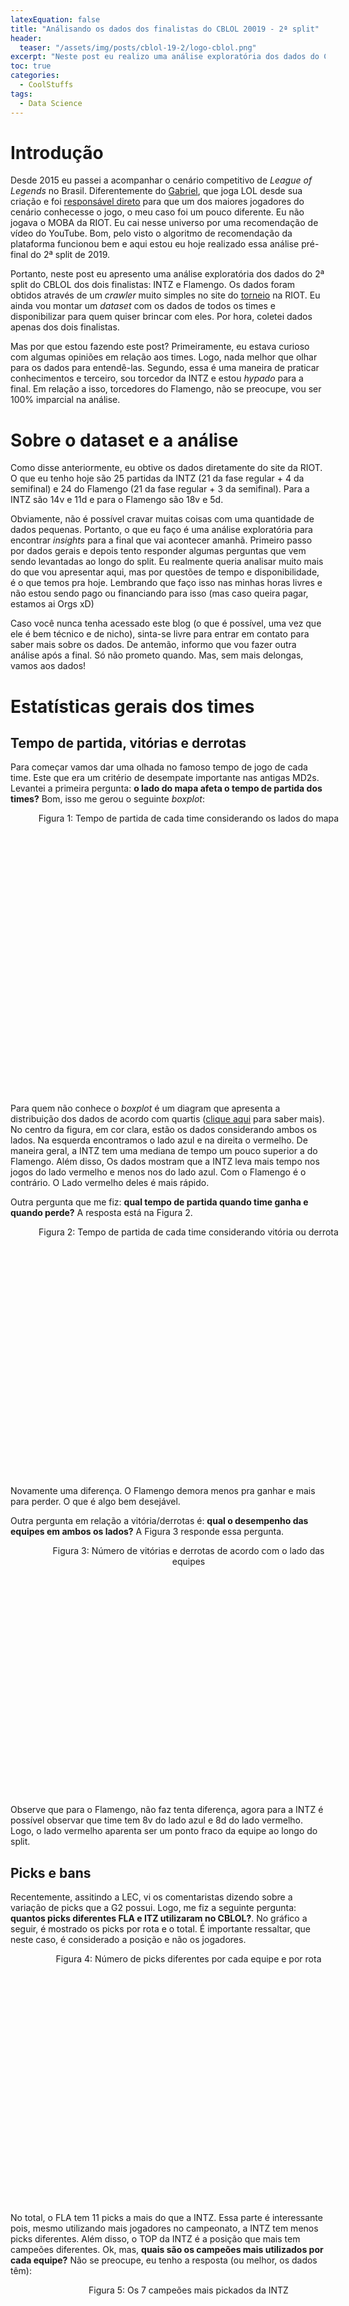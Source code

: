 ```yaml
---
latexEquation: false
title: "Análisando os dados dos finalistas do CBLOL 20019 - 2ª split"
header:
  teaser: "/assets/img/posts/cblol-19-2/logo-cblol.png"
excerpt: "Neste post eu realizo uma análise exploratória dos dados do CBLOL 2019 - 2ª Split"
toc: true
categories:
  - CoolStuffs
tags:
  - Data Science
---
```


# Introdução
Desde 2015 eu passei a acompanhar o cenário competitivo de _League of Legends_ no Brasil. Diferentemente do [Gabriel](http://computacaointeligente.com.br/sobre/), que joga LOL desde sua criação e foi [responsável direto](https://www.youtube.com/watch?v=f18hyf2UqSQ) para que um dos maiores jogadores do cenário conhecesse o jogo, o  meu caso foi um pouco diferente. Eu não jogava o MOBA da RIOT. Eu cai nesse universo por uma recomendação de vídeo do YouTube. Bom, pelo visto o algoritmo de recomendação da plataforma funcionou bem e aqui estou eu hoje realizado essa análise pré-final do 2ª split de 2019.

Portanto, neste post eu apresento uma análise exploratória dos dados do 2ª split do CBLOL dos dois finalistas: INTZ e Flamengo. Os dados foram obtidos através de um _crawler_ muito simples no site do [torneio](https://br.lolesports.com/agenda/cblol-2019-etapa-2) na RIOT. Eu ainda vou montar um _dataset_ com os dados de todos os times e disponibilizar para quem quiser brincar com eles. Por hora, coletei dados apenas dos dois finalistas.

Mas por que estou fazendo este post? Primeiramente, eu estava curioso com algumas opiniões em relação aos times. Logo, nada melhor que olhar para os dados para entendê-las. Segundo, essa é uma maneira de praticar conhecimentos e terceiro, sou torcedor da INTZ e estou _hypado_ para a final. Em relação a isso, torcedores do Flamengo, não se preocupe, vou ser 100% imparcial na análise.

# Sobre o dataset e a análise
Como disse anteriormente, eu obtive os dados diretamente do site da RIOT. O que eu tenho hoje são 25 partidas da INTZ (21 da fase regular + 4 da semifinal) e 24 do Flamengo (21 da fase regular + 3 da semifinal). Para a INTZ são 14v e 11d e para o Flamengo são 18v e 5d.

Obviamente, não é possível cravar muitas coisas com uma quantidade de dados pequenas. Portanto, o que eu faço é uma análise exploratória para encontrar _insights_ para a final que vai acontecer amanhã. Primeiro passo por dados gerais e depois tento responder algumas perguntas que vem sendo levantadas ao longo do split. Eu realmente queria analisar muito mais do que vou apresentar aqui, mas por questões de tempo e disponibilidade, é o que temos pra hoje. Lembrando que faço isso nas minhas horas livres e não estou sendo pago ou financiando para isso (mas caso queira pagar, estamos ai Orgs xD)

Caso você nunca tenha acessado este blog (o que é possível, uma vez que ele é bem técnico e de nicho), sinta-se livre para entrar em contato para saber mais sobre os dados. De antemão, informo que vou fazer outra análise após a final. Só não prometo quando. Mas, sem mais delongas, vamos aos dados!

# Estatísticas gerais dos times
## Tempo de partida, vitórias e derrotas
Para começar vamos dar uma olhada no famoso tempo de jogo de cada time. Este que era um critério de desempate importante nas antigas MD2s. Levantei a primeira pergunta: **o lado do mapa afeta o tempo de partida dos times?** Bom, isso me gerou o seguinte _boxplot_:

<figure style="width: 490px; height: 450px;" class="align-center">
  
  <img src="{{ site.url }}{{ site.baseurl }}/assets/img/posts/cblol-19-2/time_per_side.png" alt="">

  <figcaption style="text-align: center;">
    Figura 1: Tempo de partida de cada time considerando os lados do mapa
  </figcaption>

</figure>


Para quem não conhece o _boxplot_ é um diagram que apresenta a distribuição dos dados de acordo com quartis ([clique aqui](https://operdata.com.br/blog/como-interpretar-um-boxplot/) para saber mais). No centro da figura, em cor clara, estão os dados considerando ambos os lados. Na esquerda encontramos o lado azul e na direita o vermelho. De maneira geral, a INTZ tem uma mediana de tempo um pouco superior a do Flamengo. Além disso, Os dados mostram que a INTZ leva mais tempo nos jogos do lado vermelho e menos nos do lado azul. Com o Flamengo é o contrário. O Lado vermelho deles é mais rápido.

Outra pergunta que me fiz: **qual tempo de partida quando time ganha e quando perde?** A resposta está na Figura 2.

<figure style="width: 490px; height: 400px;" class="align-center">
  
  <img src="{{ site.url }}{{ site.baseurl }}/assets/img/posts/cblol-19-2/time_per_victory.png" alt="">

  <figcaption style="text-align: center;">
    Figura 2: Tempo de partida de cada time considerando vitória ou derrota
  </figcaption>

</figure>

Novamente uma diferença. O Flamengo demora menos pra ganhar e mais para perder. O que é algo bem desejável.

Outra pergunta em relação a vitória/derrotas é: **qual o desempenho das equipes em ambos os lados?** A Figura 3 responde essa pergunta.

<figure style="width: 490px; height: 400px;" class="align-center">
  
  <img src="{{ site.url }}{{ site.baseurl }}/assets/img/posts/cblol-19-2/win_lose_per_side.png" alt="">

  <figcaption style="text-align: center;">
    Figura 3: Número de vitórias e derrotas de acordo com o lado das equipes
  </figcaption>

</figure>

Observe que para o Flamengo, não faz tenta diferença, agora para a INTZ é possível observar que time tem 8v do lado azul e 8d do lado vermelho. Logo, o lado vermelho aparenta ser um ponto fraco da equipe ao longo do split.

## Picks e bans

Recentemente, assitindo a LEC, vi os comentaristas dizendo sobre a variação de picks que a G2 possui. Logo, me fiz a seguinte pergunta: **quantos picks diferentes FLA e ITZ utilizaram no CBLOL?**. No gráfico a seguir, é mostrado os picks por rota e o total. É importante ressaltar, que neste caso, é considerado a posição e não os jogadores.


<figure style="width: 490px; height: 400px;" class="align-center">
  
  <img src="{{ site.url }}{{ site.baseurl }}/assets/img/posts/cblol-19-2/champs_variation.png" alt="">

  <figcaption style="text-align: center;">
    Figura 4: Número de picks diferentes por cada equipe e por rota
  </figcaption>

</figure>

No total, o FLA tem 11 picks a mais do que a INTZ. Essa parte é interessante pois, mesmo utilizando mais jogadores no campeonato, a INTZ tem menos picks diferentes. Além disso, o TOP da INTZ é a posição que mais tem campeões diferentes. Ok, mas, **quais são os campeões mais utilizados por cada equipe?** Não se preocupe, eu tenho a resposta (ou melhor, os dados têm):

<figure style="width: 490px; height: 410px;" class="align-center">
  
  <img src="{{ site.url }}{{ site.baseurl }}/assets/img/posts/cblol-19-2/most_common_champs_itz.png" alt="">

  <figcaption style="text-align: center;">
    Figura 5: Os 7 campeões mais pickados da INTZ
  </figcaption>

</figure>

<figure style="width: 490px; height: 400px;" class="align-center">
  
  <img src="{{ site.url }}{{ site.baseurl }}/assets/img/posts/cblol-19-2/most_common_champs_fla.png" alt="">

  <figcaption style="text-align: center;">
    Figura 6: Os 7 campeões mais pickados do FLA
  </figcaption>

</figure>

Do lado da INTZ, destaca-se o famoso Gragas do Shini e o Aatrox, que aparece tanto no top quanto no mid. Já do lado do FLA, o TK é o campeão mais frequente. E sobre os bans? Você já se perguntou **quais são os mais frequentes?** Eu já!

<figure style="width: 490px; height: 400px;" class="align-center">
  
  <img src="{{ site.url }}{{ site.baseurl }}/assets/img/posts/cblol-19-2/most_ban_champs_itz.png" alt="">

  <figcaption style="text-align: center;">
    Figura 8: Os 7 campeões mais banidos pela INTZ
  </figcaption>

</figure>

<figure style="width: 490px; height: 400px;" class="align-center">
  
  <img src="{{ site.url }}{{ site.baseurl }}/assets/img/posts/cblol-19-2/most_ban_champs_fla.png" alt="">

  <figcaption style="text-align: center;">
    Figura 9: Os 7 campeões mais banidos pelo FLA
  </figcaption>

</figure>

Aparentemente, a INTZ não gosta de jogar contra Sejuani (PEGA SEJUANI SHRIMP!) e o FLA contra o Sylas. Menção honronsa para o FLA banindo o famoso "Yasuo do outro time" 6 vezes. Não estão errados, eu também odeio Yasuo (do meu time).

Para finalizar o assunto picks e bans, outra pergunta levantada foi: **quais os campeões mais pickados por cada jogador?** Veja a seguir:


<figure style="width: 490px; height: 400px;" class="align-center">
  
  <img src="{{ site.url }}{{ site.baseurl }}/assets/img/posts/cblol-19-2/most_pick_champ_by_player_itz.png" alt="">

  <figcaption style="text-align: center;">
    Figura 10: Campeões prediletos de cada jogador da INTZ
  </figcaption>

</figure>

<figure style="width: 490px; height: 400px;" class="align-center">
  
  <img src="{{ site.url }}{{ site.baseurl }}/assets/img/posts/cblol-19-2/most_pick_champ_by_player_fla.png" alt="">

  <figcaption style="text-align: center;">
    Figura 11: Campeões prediletos de cada jogador do FLA
  </figcaption>

</figure>

Olha que interessante, o campeão mais jogado do Shrimp é a Sejuani, a mais banida pela INTZ. Será que ela passa na final? Além disso, Luci pickou TK 10 vezes, maior número dentro os 10 players. Neste ponto, eu não inclui Aoshi, Mills e o Flanalista (Reven), pois eles fizeram poucos jogos. 

## Controle de objetivos
Para tentar identificar como foi o controle de objetivos de cada equipe ao longo dos jogos, levantei os dados em relação a barões, dragões, arautos, inibidores e torres e cada equipe:

|          | INTZ  |       |   | FLA   |       |
|----------|-------|-------|---|-------|-------|
| Objetivo | Total | Média |   | Total | Média |
| Barão    | 19    | 0.76  |   | 24    | 1.00  |
| Dragão   | 39    | 1.56  |   | 62    | 2.58  |
| Arauto   | 16    | 0.64  |   | 13    | 0.54  |
| Torre    | 165   | 6.60  |   | 207   | 8.62  |
| Inibidor | 34    | 1.36  |   | 36    | 1.50  |

Observe que o único objetivo que o FLA não leva vantagem é no arauto. Aliás, este indicativo e o número de dragões, apontam para o que todos dizem: o Flamengo joga para o bot. Além disso, eu me perguntei: **o lado do mapa afeta a equipe na consquista de barão, dragão e arauto?**.  Com isso, eu gerei o as porcentagens de cada monstro em cada lado do mapa:


<figure style="width: 490px; height: 400px;" class="align-center">
  
  <img src="{{ site.url }}{{ site.baseurl }}/assets/img/posts/cblol-19-2/objective_per_side.png" alt="">

  <figcaption style="text-align: center;">
    Figura 12: Porcentagem dos monstros épicos em cada lado do mapa para cada equipe
  </figcaption>

</figure>
O dados apontam que o FLA consegue controlar melhor os objetivos do lado azul. Se justarmos essa informação com de que a INTZ perdeu 8 das 11 partidas do lado vermelho. Acredito que isso indica o lado que o FLA vai priorizar na final.

Para finalizar essa parte, sempre ouço dos jogadores da INTZ que eles são resilientes dentro do jogo. Bom, é difícil medir isso, mas tentado se aproximar de algo assim e com os dados que possuo, me fiz duas perguntas: **quantas vezes o time perdeu o primeiro barão e venceu o jogo?** e **quantas vezes o time perdeu o primeiro inibidor e venceu o jogo?** Encontrei esses númeroas para ambas as equipes. Incluir também o número de vitórias quando o  oposto ocorre.

|                     | INTZ |    |   | FLA |   |
|---------------------|------|----|---|-----|---|
| Situação            | V    | D  |   | V   | D |
| Pegou o 1ª barão    | 12   | 1  |   | 18  | 2 |
| Perdeu o 1ª barão   | 2    | 10 |   | 1   | 3 |
| Pegou o 1ª inibidor | 14   | 2  |   | 18  | 2 |
| Perdeu o 1ª inibdor | 0    | 9  |   | 1   | 3 |

Observe que pegar o 1ª barão ou o 1ª inibidor é impacta muito no resultado de vitórias. Quando as equipes conseguem, elas tendem a vencer e quando não, tendem a perder. Obviamente, isso era esperado. No entanto, com esses dados, não possível encontrar uma resiliência em relação a INTZ. Temos que ter mais informações em relação a isso.

# Estatísticas relacionadas aos jogadores
Nessa segunda parte, quero analisar algumas características em relação aos jogadores. Eu tenho _N_ perguntas em relação a isso, mas infelizmente não tenho tempo para analisar todas elas. Vou fazer isso com os dados da final nas próximas semanas. Por hora, vou verificar o impacto geral dos jogadores dentro do jogo, se o Envy realmente foi outro jogador na semi-final e o famoso brTT x MicaO.

Para começar, vamos analizar o gráfico de todos os jogadores em relação ao ouro conquistado e o dano total causado na partida. Os valores apresentados são as médias obtidas ao longo do split.

<figure style="width: 490px; height: 400px;" class="align-center">
  
  <img src="{{ site.url }}{{ site.baseurl }}/assets/img/posts/cblol-19-2/gold_per_total_damage.png" alt="">

  <figcaption style="text-align: center;">
    Figura 13: Scatter plot do ouro conquistado pelo total de dano causado pelos jogadores ao longo do split.
  </figcaption>

</figure>

Como esperado temos os suportes no canto inferior esquerdo, ou seja, eles quase não tem acesso a recurso e contribui pouco para dano na partida. No canto superior direito, estão os atiradores. Muito recurso e muito dano. Um pouco abaixo, os _solo laners_ e na sequência os _junglers_. Esre gráfico, mostra que no dano geral, as equipes são parecidas na distribuição de recurso. Porém, no dano diretamente ligado a campeões, o panorama muda sutilmente:


<figure style="width: 490px; height: 400px;" class="align-center">
  
  <img src="{{ site.url }}{{ site.baseurl }}/assets/img/posts/cblol-19-2/gold_per_total_damage_to_champ.png" alt="">

  <figcaption style="text-align: center;">
    Figura 14: Scatter plot do ouro conquistado pelo total de dano causado a campeões pelos jogadores ao longo do split.
  </figcaption>

</figure>

Podemos observar que no dano causado diretamente a campeões, Micao se destaca entre os jogadores. Ele recebe um pouco menos de recurso do que o brTT e consegue causar mais dano. Do lado do FLA o mesmo acontece com o Robo, porém, ele recebe ainda menos recurso do que os atiradores. Esse gráfico mostra que ambas as equipes colocaram bastante recurso em suas respectivas _bot lanes_, o que vai ao encontro com os números da tabela que mostra a % de ouro, dano total e dano a campeões de cada jogador:

| Jogador     | % ouro | % dano total | % dano a campeões |
|-------------|--------|--------------|-------------------|
| ITZ Tay     | 21.20  | 22.61        | 21.11             |
| ITZ Shini   | 19.28  | 22.37        | 17.03             |
| ITZ Envy    | 21.54  | 24.39        | 21.46             |
| ITZ micaO   | 23.59  | 26.36        | 28.79             |
| ITZ RedBert | 14.36  | 4.25         | 11.58             |
|             |        |              |                   |
| FLA Robo    | 21.33  | 23.88        | 25.04             |
| FLA Shrimp  | 19.64  | 21.64        | 17.38             |
| FLA Goku    | 21.08  | 22.62        | 21.75             |
| FLA brTT    | 23.75  | 27.55        | 23.44             |
| FLA Luci    | 14.17  | 4.28         | 12.36             |


Observe que no dano total, ambos os atiradores são os líderes de dano do do time. Porém, no dano causado diretamente a campeões, o Micao aumenta sua % e brTT cai cerca de 4%, deixando a liderança do seu time para o Robo. Nessa linha, eu investiguei alguns números diretamente relacionados aos atiradores. A gente ouve muita discursão em rede social sobre isso. Portanto, vamos deixar que os números falem. 

## Análise dos atiradores
Primeiramente, eu cálculei a razão de dano _vs_ ouro recebido para cada jogador. Neste caso, quanto maior melhor. Isso significa que você está convertendo o ouro que você recebe em dano. Para dano em campeões a razão do Micao é 1.18 e a do brTT é 1.07. Já para dano total, a razão é 14.34 para Micao e 14.41 para brTT. Portanto, ambos os números são próximos, mas Micao leva vantagem no dano a campeões e brTT no dano total. Isso mostra que Micao não fica tão mal posicionado assim nas TFs xD.

Agora, vamos comparar os números deles no ao longo do tempo de jogo. Esses números estão divididos de 0 a 10 min, de 10 a 20 min e no geral. Todos os dados são médios e considera apenas as partidas que eles participaram (obviamente).


|           | 0-10   |      |        |   | 10-20  |      |        |   | Geral |       |        |
|-----------|--------|------|--------|---|--------|------|--------|---|-------|-------|--------|
|           | Ouro   | Creep | XP     |   | Ouro   | Creep | XP     |   | KDA   | Visão | Ouro   |
| ITZ micaO | 296.04 | 8.13 | 325.02 |   | 435.13 | 9.98 | 459.91 |   | 6.10  | 41.66 | 13.89k |
| FLA brTT  | 296.92 | 8.41 | 325.83 |   | 453.70 | 9.69 | 472.29 |   | 4.89  | 30.41 | 14.13k |


No _early game_ os números são bem parecidos, o que mostra que ambos tem uma fase de rotas sólida. No _mid game_ brTT leva vantagem no ouro e na XP, mas perde no CS. Achei esse resultado estranho, e busquei explicação. Ao analisar a quantidade de monstros neutros que cada atirador pega na sua própria _jungle_ achei uma explicação justa. Ao longo do jogo a média do brTT é 18.04 monstros farmados na própria _jungle_, enquanto micão é 15.83. Logo, o FLA da um poquinho mais de recurso para o brTT nesse sentido. No geral, o KDA do Micao é melhor e no ouro brTT continua com acesso a mais recurso. Por fim, entra um dado que colabora com os analistas ao chamar Micao de ADC _utility_. Micao tem mais de 10 pontos de visão a mais do que brTT.

Traçando uma conclusão em relação a todos esses dados dos atiradores, é possível perceber que ambos são bem parecidos de acordo com os dados obtidos. Porém, Micao tem a vatangem de converter mais dano a campeões com menos ouro, refletindo no seu KDA, e de contribuir muito mais com visão do que o brTT. Por outro lado, brTT é o carregador do time dele quando o assunto é dano total e está sempre com farm, ouro e XP a frente. No fim das contas, ambos os times estão bem servidos de atiradores.

## A performance do Envy melhorou na semi-final?
Para finalizar esse post e essa análise, gostaria de analisar essa pergunta. Todos falam: o "Envy só joga nos _playoffs_" ou "Envy carregou a INTZ na semifinal" etc. Bom, vamos aos dados. Para analisar essa pergunta, primeiramente eu plotei o _scatter_ plot do jogador ao longo das partidas do split. A sequência de gráficos abaixo descrevem o dano causado a campeões ao longo do split, o total de dano convertido e o ouro recebido. Cada bolinha é um jogo na ordem cronológica. As últimas 4, representam a semifinal contra a KBM. A ideia é verificar se ele saiu do padrão na semifinal.

<figure style="width: 490px; height: 400px;" class="align-center">
  
  <img src="{{ site.url }}{{ site.baseurl }}/assets/img/posts/cblol-19-2/envy_damage_champs_weeks.png" alt="">

  <figcaption style="text-align: center;">
    Figura 15: Scatter plot do dano que Envy causou a campeões ao longo do split.
  </figcaption>

</figure>

<figure style="width: 490px; height: 400px;" class="align-center">
  
  <img src="{{ site.url }}{{ site.baseurl }}/assets/img/posts/cblol-19-2/envy_damage_weeks.png" alt="">

  <figcaption style="text-align: center;">
    Figura 16: Scatter plot do dano total que Envy longo do split.
  </figcaption>

</figure>


<figure style="width: 490px; height: 400px;" class="align-center">
  
  <img src="{{ site.url }}{{ site.baseurl }}/assets/img/posts/cblol-19-2/envy_gold_weeks.png" alt="">

  <figcaption style="text-align: center;">
    Figura 17: Scatter plot do ouro conquistado por Envy do split.
  </figcaption>

</figure>

Como podemos observar a partir desses dados, o desempenho dele parece estar dentro do padrão que ele exerceu ao longo do split. Assim como fiz para os atiradores, gerei a razão de dando _vs_ ouro para o Envy da fase regular e do da semifinal. Para dano causado a campeões, o valor da fase regular foi de 0.98 e do da semifinal 0.88. Já para o dano total, 14.70 e 13.59. Esses números mostram que durante a fase regular ele conseguiu uma razão melhor do que do da semifinal. Por outro lado, o KDA dele subiu de 3.97 para 10, o que pode causar uma impressão de que a melhora foi absurda.

Por fim, calculei as % de ouro, dano total e dano a campeões em relação a equipe. Esses dados mostram que ele contribuiu um pouco mais nos danos, mas também teve mais acesso a recurso.

| Jogador      | % ouro | % dano total | % dano a campeões |
|--------------|--------|--------------|-------------------|
| Fase regular | 21.28  | 23.96        | 21.08             |
| Semifinal    | 22.60  | 25.99        | 22.75             |


Portanto, os dados mostram que Envy melhorou um pouco, mas que ele tambpem teve performances similares na fase regular. Você pode até dizer que ele melhorou a sua _gameplay_, porém não foi um desempenho completamente absudo como muitos dizem. Por outro lado, isso também mostra que o desempenho dele ao longo do split não foi tão baixo como muitos também disse. 


# Considerações finais
Primeiramente, gostaria de agradecer você que chegou até aqui! Foi divertido e trabalhoso fazer essa análise. Eu gostaria de ter checar muito mais coisas, como Shini x Shrimp, Tay x Robo, Goku x Envy, mas não tive tempo. Vai ficar para os dados da final.

Como um resultado geral, podemos dizer que, novamente o FLA vem como favorito para essa final. Mas, como na primeira, existem diversos outros fatores que não são expostos nestes números, por exemplo, o psicológico, que foi muito comentado. De qualquer forma, espero que seja uma ótima final e que o time vencedor nos respresente bem lá fora! 

Caso você encontre algum problema, tenha alguma sugestão ou por qualquer outro motivo, sinta-se livre para entrar em contato! Até a próxima.
